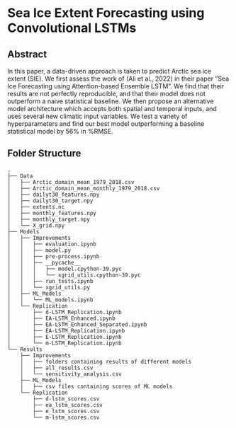 # Sea Ice Extent Forecasting using Convolutional LSTMs
<!-- Term project for SYDE 675: Sea ice extent forecasting using LSTMs, attention, and multiple timeframes -->

## Abstract
In this paper, a data-driven approach is taken to predict Arctic sea ice extent (SIE). We first assess the work of (Ali et al., 2022) in their paper ”Sea Ice Forecasting using Attention-based Ensemble LSTM”. We find that their results are not perfectly reproducible, and that their model does not outperform a naive statistical baseline. We then propose an alternative model architecture which accepts both spatial and temporal inputs, and uses several new climatic input variables. We test a variety of hyperparameters and find our best model outperforming a baseline statistical model by 56% in %RMSE.

## Folder Structure
```
.
├── Data
│   ├── Arctic_domain_mean_1979_2018.csv
│   ├── Arctic_domain_mean_monthly_1979_2018.csv
│   ├── dailyt30_features.npy
│   ├── dailyt30_target.npy
│   ├── extents.nc
│   ├── monthly_features.npy
│   ├── monthly_target.npy
│   └── X_grid.npy
├── Models
│   ├── Improvements
│   │   ├── evaluation.ipynb
│   │   ├── model.py
│   │   ├── pre-process.ipynb
│   │   ├── __pycache__
│   │   │   ├── model.cpython-39.pyc
│   │   │   └── xgrid_utils.cpython-39.pyc
│   │   ├── run_tests.ipynb
│   │   └── xgrid_utils.py
│   ├── ML_Models
│   │   └── ML_models.ipynb
│   └── Replication
│       ├── d-LSTM_Replication.ipynb
│       ├── EA-LSTM_Enhanced.ipynb
│       ├── EA-LSTM_Enhanced_Separated.ipynb
│       ├── EA-LSTM_Replication.ipynb
│       ├── E-LSTM_Replication.ipynb
│       └── m-LSTM_Replication.ipynb
└── Results
    ├── Improvements
    │   ├── folders containing results of different models
    │   ├── all_results.csv
    │   └── sensitivity_analysis.csv
    ├── ML_Models
    │   ├── csv files containing scores of ML models
    └── Replication
        ├── d-lstm_scores.csv
        ├── ea_lstm_scores.csv
        ├── e_lstm_scores.csv
        └── m-lstm_scores.csv
```
